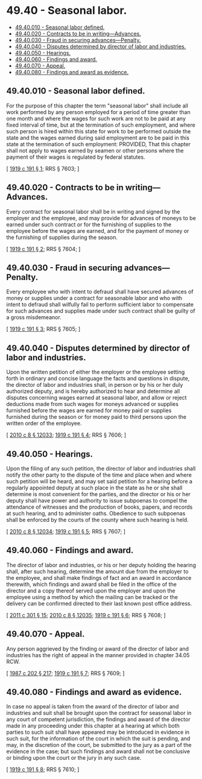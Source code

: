 # 49.40 - Seasonal labor.
* [49.40.010 - Seasonal labor defined.](#4940010---seasonal-labor-defined)
* [49.40.020 - Contracts to be in writing—Advances.](#4940020---contracts-to-be-in-writingadvances)
* [49.40.030 - Fraud in securing advances—Penalty.](#4940030---fraud-in-securing-advancespenalty)
* [49.40.040 - Disputes determined by director of labor and industries.](#4940040---disputes-determined-by-director-of-labor-and-industries)
* [49.40.050 - Hearings.](#4940050---hearings)
* [49.40.060 - Findings and award.](#4940060---findings-and-award)
* [49.40.070 - Appeal.](#4940070---appeal)
* [49.40.080 - Findings and award as evidence.](#4940080---findings-and-award-as-evidence)
## 49.40.010 - Seasonal labor defined.
For the purpose of this chapter the term "seasonal labor" shall include all work performed by any person employed for a period of time greater than one month and where the wages for such work are not to be paid at any fixed interval of time, but at the termination of such employment, and where such person is hired within this state for work to be performed outside the state and the wages earned during said employment are to be paid in this state at the termination of such employment: PROVIDED, That this chapter shall not apply to wages earned by seamen or other persons where the payment of their wages is regulated by federal statutes.

\[ [1919 c 191 § 1](https://leg.wa.gov/CodeReviser/documents/sessionlaw/1919c191.pdf?cite=1919%20c%20191%20§%201); RRS § 7603; \]

## 49.40.020 - Contracts to be in writing—Advances.
Every contract for seasonal labor shall be in writing and signed by the employer and the employee, and may provide for advances of moneys to be earned under such contract or for the furnishing of supplies to the employee before the wages are earned, and for the payment of money or the furnishing of supplies during the season.

\[ [1919 c 191 § 2](https://leg.wa.gov/CodeReviser/documents/sessionlaw/1919c191.pdf?cite=1919%20c%20191%20§%202); RRS § 7604; \]

## 49.40.030 - Fraud in securing advances—Penalty.
Every employee who with intent to defraud shall have secured advances of money or supplies under a contract for seasonable labor and who with intent to defraud shall wilfully fail to perform sufficient labor to compensate for such advances and supplies made under such contract shall be guilty of a gross misdemeanor.

\[ [1919 c 191 § 3](https://leg.wa.gov/CodeReviser/documents/sessionlaw/1919c191.pdf?cite=1919%20c%20191%20§%203); RRS § 7605; \]

## 49.40.040 - Disputes determined by director of labor and industries.
Upon the written petition of either the employer or the employee setting forth in ordinary and concise language the facts and questions in dispute, the director of labor and industries shall, in person or by his or her duly authorized deputy, and is hereby authorized to hear and determine all disputes concerning wages earned at seasonal labor, and allow or reject deductions made from such wages for moneys advanced or supplies furnished before the wages are earned for money paid or supplies furnished during the season or for money paid to third persons upon the written order of the employee.

\[ [2010 c 8 § 12033](https://lawfilesext.leg.wa.gov/biennium/2009-10/Pdf/Bills/Session%20Laws/Senate/6239-S.SL.pdf?cite=2010%20c%208%20§%2012033); [1919 c 191 § 4](https://leg.wa.gov/CodeReviser/documents/sessionlaw/1919c191.pdf?cite=1919%20c%20191%20§%204); RRS § 7606; \]

## 49.40.050 - Hearings.
Upon the filing of any such petition, the director of labor and industries shall notify the other party to the dispute of the time and place when and where such petition will be heard, and may set said petition for a hearing before a regularly appointed deputy at such place in the state as he or she shall determine is most convenient for the parties, and the director or his or her deputy shall have power and authority to issue subpoenas to compel the attendance of witnesses and the production of books, papers, and records at such hearing, and to administer oaths. Obedience to such subpoenas shall be enforced by the courts of the county where such hearing is held.

\[ [2010 c 8 § 12034](https://lawfilesext.leg.wa.gov/biennium/2009-10/Pdf/Bills/Session%20Laws/Senate/6239-S.SL.pdf?cite=2010%20c%208%20§%2012034); [1919 c 191 § 5](https://leg.wa.gov/CodeReviser/documents/sessionlaw/1919c191.pdf?cite=1919%20c%20191%20§%205); RRS § 7607; \]

## 49.40.060 - Findings and award.
The director of labor and industries, or his or her deputy holding the hearing shall, after such hearing, determine the amount due from the employer to the employee, and shall make findings of fact and an award in accordance therewith, which findings and award shall be filed in the office of the director and a copy thereof served upon the employer and upon the employee using a method by which the mailing can be tracked or the delivery can be confirmed directed to their last known post office address.

\[ [2011 c 301 § 15](https://lawfilesext.leg.wa.gov/biennium/2011-12/Pdf/Bills/Session%20Laws/Senate/5067-S.SL.pdf?cite=2011%20c%20301%20§%2015); [2010 c 8 § 12035](https://lawfilesext.leg.wa.gov/biennium/2009-10/Pdf/Bills/Session%20Laws/Senate/6239-S.SL.pdf?cite=2010%20c%208%20§%2012035); [1919 c 191 § 6](https://leg.wa.gov/CodeReviser/documents/sessionlaw/1919c191.pdf?cite=1919%20c%20191%20§%206); RRS § 7608; \]

## 49.40.070 - Appeal.
Any person aggrieved by the finding or award of the director of labor and industries has the right of appeal in the manner provided in chapter 34.05 RCW.

\[ [1987 c 202 § 217](https://leg.wa.gov/CodeReviser/documents/sessionlaw/1987c202.pdf?cite=1987%20c%20202%20§%20217); [1919 c 191 § 7](https://leg.wa.gov/CodeReviser/documents/sessionlaw/1919c191.pdf?cite=1919%20c%20191%20§%207); RRS § 7609; \]

## 49.40.080 - Findings and award as evidence.
In case no appeal is taken from the award of the director of labor and industries and suit shall be brought upon the contract for seasonal labor in any court of competent jurisdiction, the findings and award of the director made in any proceeding under this chapter at a hearing at which both parties to such suit shall have appeared may be introduced in evidence in such suit, for the information of the court in which the suit is pending, and may, in the discretion of the court, be submitted to the jury as a part of the evidence in the case; but such findings and award shall not be conclusive or binding upon the court or the jury in any such case.

\[ [1919 c 191 § 8](https://leg.wa.gov/CodeReviser/documents/sessionlaw/1919c191.pdf?cite=1919%20c%20191%20§%208); RRS § 7610; \]

